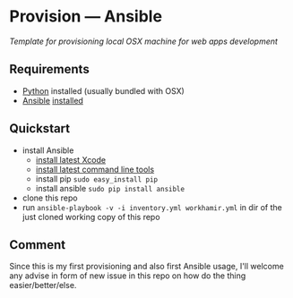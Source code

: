 # Provision &mdash; Ansible

*Template for provisioning local OSX machine for web apps development*

## Requirements

- [Python](http://www.python.org) installed (usually bundled with OSX)
- [Ansible](http://docs.ansible.com) [installed](http://docs.ansible.com/intro_installation.html#latest-releases-via-pip)

## Quickstart

- install Ansible
  - [install latest Xcode](macappstores://itunes.apple.com/cz/app/xcode/id497799835?mt=12)
  - [install latest command line tools](https://developer.apple.com/downloads/index.action?searchTextField=command%20line%20tools)
  - install pip `sudo easy_install pip`
  - install ansible `sudo pip install ansible`
- clone this repo
- run `ansible-playbook -v -i inventory.yml workhamir.yml` in dir of the just cloned working copy of this repo

## Comment

Since this is my first provisioning and also first Ansible usage, I'll welcome any advise in form of new issue in this repo on how do the thing easier/better/else.
